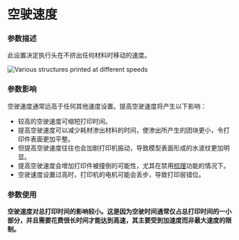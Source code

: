 空驶速度
====
### **参数描述**
此设置决定执行头在不挤出任何材料时移动的速度。

![Various structures printed at different speeds](../images/speed_difference.png)

### **参数影响**
空驶速度通常远高于任何其他速度设置。提高空驶速度将产生以下影响：
* 较高的空驶速度可缩短打印时间。
* 提高空驶速度可以减少耗材渗出材料的时间，使渗出所产生的团块更小，令打印件表面更加平整。
* 但提高空驶速度往往也会加剧打印机振动，导致模型表面形成的水波纹更加明显。 
* 提高空驶速度会增加打印件被撞倒的可能性，尤其在禁用[梳理](../travel/retraction_combing.md)功能的情况下。
* 空驶速度设置过高时，打印机的电机可能会丢步，导致打印层错位。

### **参数使用**
**空驶速度对总打印时间的影响较小。这是因为空驶时间通常仅占总打印时间的一小部分，并且需要花费很长时间才能达到高速，其主要受到加速度而非最大速度的限制。**
